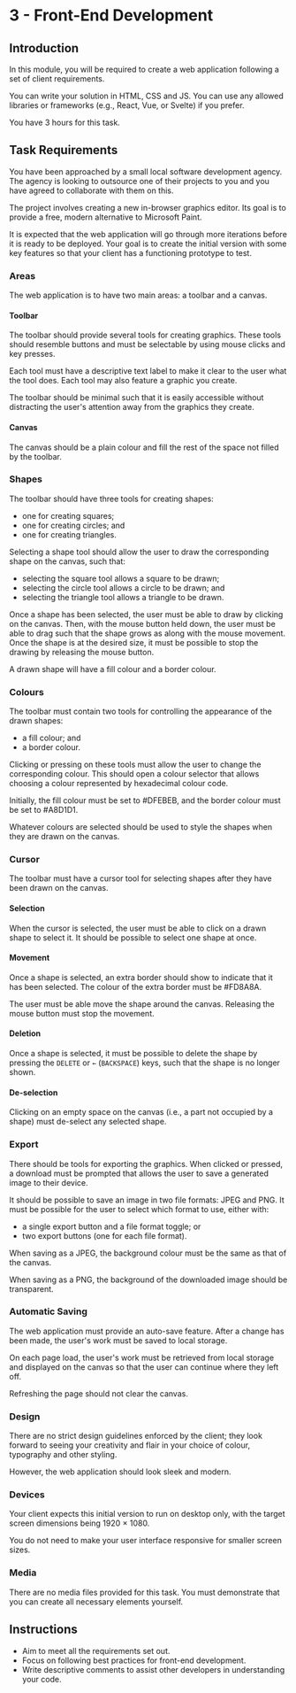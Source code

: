 # 3 - Front-End Development

## Introduction

In this module, you will be required to create a web application following a set of client requirements.

You can write your solution in HTML, CSS and JS. You can use any allowed libraries or frameworks (e.g., React, Vue, or Svelte) if you prefer.

You have 3 hours for this task.

## Task Requirements

You have been approached by a small local software development agency. The agency is looking to outsource one of their projects to you and you have agreed to collaborate with them on this.

The project involves creating a new in-browser graphics editor. Its goal is to provide a free, modern alternative to Microsoft Paint.

It is expected that the web application will go through more iterations before it is ready to be deployed. Your goal is to create the initial version with some key features so that your client has a functioning prototype to test.

### Areas

The web application is to have two main areas: a toolbar and a canvas.

#### Toolbar

The toolbar should provide several tools for creating graphics. These tools should resemble buttons and must be selectable by using mouse clicks and key presses.

Each tool must have a descriptive text label to make it clear to the user what the tool does. Each tool may also feature a graphic you create.

The toolbar should be minimal such that it is easily accessible without distracting the user's attention away from the graphics they create.

#### Canvas

The canvas should be a plain colour and fill the rest of the space not filled by the toolbar.

### Shapes

The toolbar should have three tools for creating shapes:

- one for creating squares;
- one for creating circles; and
- one for creating triangles.

Selecting a shape tool should allow the user to draw the corresponding shape on the canvas, such that:

- selecting the square tool allows a square to be drawn;
- selecting the circle tool allows a circle to be drawn; and
- selecting the triangle tool allows a triangle to be drawn.

Once a shape has been selected, the user must be able to draw by clicking on the canvas. Then, with the mouse button held down, the user must be able to drag such that the shape grows as along with the mouse movement. Once the shape is at the desired size, it must be possible to stop the drawing by releasing the mouse button.

A drawn shape will have a fill colour and a border colour.

### Colours

The toolbar must contain two tools for controlling the appearance of the drawn shapes:

- a fill colour; and
- a border colour.

Clicking or pressing on these tools must allow the user to change the corresponding colour. This should open a colour selector that allows choosing a colour represented by hexadecimal colour code.

Initially, the fill colour must be set to #DFEBEB, and the border colour must be set to #A8D1D1.

Whatever colours are selected should be used to style the shapes when they are drawn on the canvas.

### Cursor

The toolbar must have a cursor tool for selecting shapes after they have been drawn on the canvas.

#### Selection

When the cursor is selected, the user must be able to click on a drawn shape to select it. It should be possible to select one shape at once.

#### Movement

Once a shape is selected, an extra border should show to indicate that it has been selected. The colour of the extra border must be #FD8A8A.

The user must be able move the shape around the canvas. Releasing the mouse button must stop the movement.

#### Deletion

Once a shape is selected, it must be possible to delete the shape by pressing the `DELETE` or `←` (`BACKSPACE`) keys, such that the shape is no longer shown.

#### De-selection

Clicking on an empty space on the canvas (i.e., a part not occupied by a shape) must de-select any selected shape.

### Export

There should be tools for exporting the graphics. When clicked or pressed, a download must be prompted that allows the user to save a generated image to their device.

It should be possible to save an image in two file formats: JPEG and PNG. It must be possible for the user to select which format to use, either with:

- a single export button and a file format toggle; or
- two export buttons (one for each file format).

When saving as a JPEG, the background colour must be the same as that of the canvas.

When saving as a PNG, the background of the downloaded image should be transparent.

### Automatic Saving

The web application must provide an auto-save feature. After a change has been made, the user's work must be saved to local storage.

On each page load, the user's work must be retrieved from local storage and displayed on the canvas so that the user can continue where they left off.

Refreshing the page should not clear the canvas.

### Design

There are no strict design guidelines enforced by the client; they look forward to seeing your creativity and flair in your choice of colour, typography and other styling.

However, the web application should look sleek and modern.

### Devices

Your client expects this initial version to run on desktop only, with the target screen dimensions being 1920 × 1080.

You do not need to make your user interface responsive for smaller screen sizes.

### Media

There are no media files provided for this task. You must demonstrate that you can create all necessary elements yourself.

## Instructions

- Aim to meet all the requirements set out.
- Focus on following best practices for front-end development.
- Write descriptive comments to assist other developers in understanding your code.
